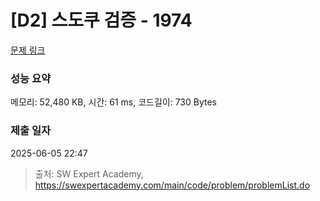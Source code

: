 # [D2] 스도쿠 검증 - 1974 

[문제 링크](https://swexpertacademy.com/main/code/problem/problemDetail.do?contestProbId=AV5Psz16AYEDFAUq) 

### 성능 요약

메모리: 52,480 KB, 시간: 61 ms, 코드길이: 730 Bytes

### 제출 일자

2025-06-05 22:47



> 출처: SW Expert Academy, https://swexpertacademy.com/main/code/problem/problemList.do